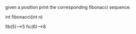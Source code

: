 given a position print the corresponding fibonacci sequence.

int fibonacci(int n)

fib(5)-->5
fic(6)-->8